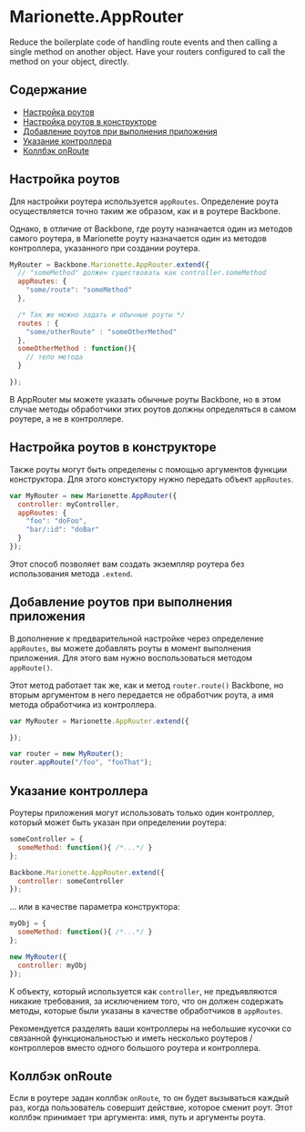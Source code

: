 # Marionette.AppRouter

Reduce the boilerplate code of handling route events and then calling a single method on another object.
Have your routers configured to call the method on your object, directly.

## Содержание

* [Настройка роутов](#configure-routes)
* [Настройка роутов в конструкторе](#configure-routes-in-constructor)
* [Добавление роутов при выполнения приложения](#add-routes-at-runtime)
* [Указание контроллера](#specify-a-controller)
* [Коллбэк onRoute](#onroute)

## Настройка роутов

Для настройки роутера используется `appRoutes`. Определение роута осуществляется точно таким же образом, как и в роутере Backbone. 

Однако, в отличие от Backbone, где роуту назначается один из методов самого роутера, в Marionette роуту назначается один из методов контроллера, указанного при создании роутера.  

```js
MyRouter = Backbone.Marionette.AppRouter.extend({
  // "someMethod" должен существовать как controller.someMethod
  appRoutes: {
    "some/route": "someMethod"
  },

  /* Так же можно задать и обычные роуты */
  routes : {
    "some/otherRoute" : "someOtherMethod"
  },
  someOtherMethod : function(){
    // тело метода
  }

});
```

В AppRouter мы можете указать обычные роуты Backbone, но в этом случае методы обработчики этих роутов должны определяться в самом роутере, а не в контроллере.

## Настройка роутов в конструкторе

Также роуты могут быть определены с помощью аргументов функции конструктора. Для этого констуктору нужно передать объект `appRoutes`.

```js
var MyRouter = new Marionette.AppRouter({
  controller: myController,
  appRoutes: {
    "foo": "doFoo",
    "bar/:id": "doBar"
  }
});
```

Этот способ позволяет вам создать экземпляр роутера без использования метода `.extend`.

## Добавление роутов при выполнения приложения

В дополнение к предварительной настройке через определение `appRoutes`, вы можете добавлять роуты в момент выполнения приложения. Для этого вам нужно воспользоваться методом `appRoute()`.

Этот метод работает так же, как и метод `router.route()` Backbone, но вторым аргументом в него передается не обработчик роута, а имя метода обработчика из контроллера.

```js
var MyRouter = Marionette.AppRouter.extend({

});

var router = new MyRouter();
router.appRoute("/foo", "fooThat");
```

## Указание контроллера

Роутеры приложения могут использовать только один контроллер, который может быть указан при определении роутера: 

```js
someController = {
  someMethod: function(){ /*...*/ }
};

Backbone.Marionette.AppRouter.extend({
  controller: someController
});
```

... или в качестве параметра конструктора:

```js
myObj = {
  someMethod: function(){ /*...*/ }
};

new MyRouter({
  controller: myObj
});
```

К объекту, который используется как `controller`, не предъявляются никакие требования, за исключением того, что он должен содержать методы, которые были указаны в качестве обработчиков в `appRoutes`.

Рекомендуется разделять ваши контроллеры на небольшие кусочки со связанной функциональностью и иметь несколько роутеров / контроллеров вместо одного большого роутера и контроллера.

## Коллбэк onRoute

Если в роутере задан коллбэк `onRoute`, то он будет вызываться каждый раз, когда пользователь совершит действие, которое сменит роут. Этот коллбэк принимает три аргумента: имя, путь и аргументы роута.
